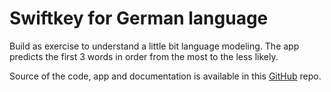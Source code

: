 # Swiftkey for German language 


Build as exercise to understand a little bit language modeling.
The app predicts the first 3 words in order from the most to the less likely.


Source of the code, app and documentation is available in this [GitHub](https://github.com/symeneses/swiftkey_german) repo.

